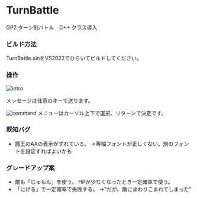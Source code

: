 # TurnBattle
GP2 ターン制バトル　C++ クラス導入

### ビルド方法
 TurnBattle.slnをVS2022でひらいてビルドしてください。

### 操作

![intro](https://github.com/hahi78/TurnBattle/assets/43441990/6b8c6ad9-f093-47e6-9834-eec0297c4092)

メッセージは任意のキーで送ります。

![command](https://github.com/hahi78/TurnBattle/assets/43441990/58597bc1-452d-4596-8e67-b7073a0e1d2f)
メニューはカーソル上下で選択、リターンで決定です。


### 既知バグ
- 魔王のAAの表示がずれている。
→等幅フォントが正しくない。別のフォントを設定すればよいかも

### グレードアップ案
- 敵も「じゅもん」を使う。
HPが少なくなったとき一定確率で使う。
- 「にげる」で一定確率で失敗する。
→"だが、敵にまわりこまれてしまった"

